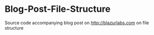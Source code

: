 Blog-Post-File-Structure
==========================

Source code accompanying blog post on http://blazurlabs.com on file structure
